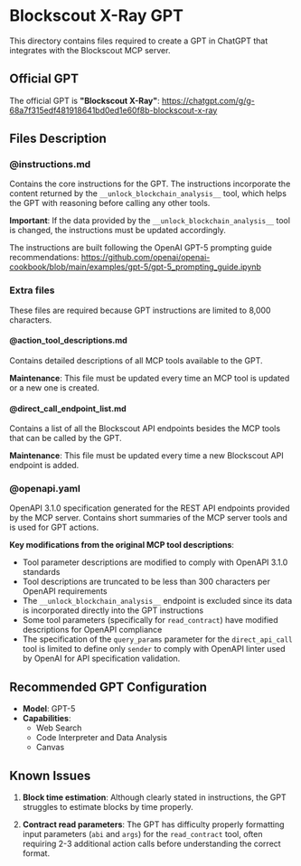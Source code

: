 # Blockscout X-Ray GPT

This directory contains files required to create a GPT in ChatGPT that integrates with the Blockscout MCP server.

## Official GPT

The official GPT is **"Blockscout X-Ray"**: <https://chatgpt.com/g/g-68a7f315edf481918641bd0ed1e60f8b-blockscout-x-ray>

## Files Description

### @instructions.md

Contains the core instructions for the GPT. The instructions incorporate the content returned by the `__unlock_blockchain_analysis__` tool, which helps the GPT with reasoning before calling any other tools.

**Important**: If the data provided by the `__unlock_blockchain_analysis__` tool is changed, the instructions must be updated accordingly.

The instructions are built following the OpenAI GPT-5 prompting guide recommendations: <https://github.com/openai/openai-cookbook/blob/main/examples/gpt-5/gpt-5_prompting_guide.ipynb>

### Extra files

These files are required because GPT instructions are limited to 8,000 characters.

#### @action_tool_descriptions.md

Contains detailed descriptions of all MCP tools available to the GPT.

**Maintenance**: This file must be updated every time an MCP tool is updated or a new one is created.

#### @direct_call_endpoint_list.md

Contains a list of all the Blockscout API endpoints besides the MCP tools that can be called by the GPT.

**Maintenance**: This file must be updated every time a new Blockscout API endpoint is added.

### @openapi.yaml

OpenAPI 3.1.0 specification generated for the REST API endpoints provided by the MCP server. Contains short summaries of the MCP server tools and is used for GPT actions.

**Key modifications from the original MCP tool descriptions**:

- Tool parameter descriptions are modified to comply with OpenAPI 3.1.0 standards
- Tool descriptions are truncated to be less than 300 characters per OpenAPI requirements
- The `__unlock_blockchain_analysis__` endpoint is excluded since its data is incorporated directly into the GPT instructions
- Some tool parameters (specifically for `read_contract`) have modified descriptions for OpenAPI compliance
- The specification of the `query_params` parameter for the `direct_api_call` tool is limited to define only `sender` to comply with OpenAPI linter used by OpenAI for API specification validation.

## Recommended GPT Configuration

- **Model**: GPT-5
- **Capabilities**:
  - Web Search
  - Code Interpreter and Data Analysis
  - Canvas

## Known Issues

1. **Block time estimation**: Although clearly stated in instructions, the GPT struggles to estimate blocks by time properly.

2. **Contract read parameters**: The GPT has difficulty properly formatting input parameters (`abi` and `args`) for the `read_contract` tool, often requiring 2-3 additional action calls before understanding the correct format.
